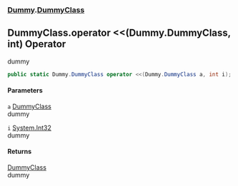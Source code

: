 ### [Dummy](./Dummy.md 'Dummy').[DummyClass](./Dummy-DummyClass.md 'Dummy.DummyClass')
## DummyClass.operator &lt;&lt;(Dummy.DummyClass, int) Operator
dummy  
```csharp
public static Dummy.DummyClass operator <<(Dummy.DummyClass a, int i);
```
#### Parameters
<a name='Dummy-DummyClass-op_LeftShift(Dummy-DummyClass_int)-a'></a>
`a` [DummyClass](./Dummy-DummyClass.md 'Dummy.DummyClass')  
dummy  
  
<a name='Dummy-DummyClass-op_LeftShift(Dummy-DummyClass_int)-i'></a>
`i` [System.Int32](https://docs.microsoft.com/en-us/dotnet/api/System.Int32 'System.Int32')  
dummy  
  
#### Returns
[DummyClass](./Dummy-DummyClass.md 'Dummy.DummyClass')  
dummy  
